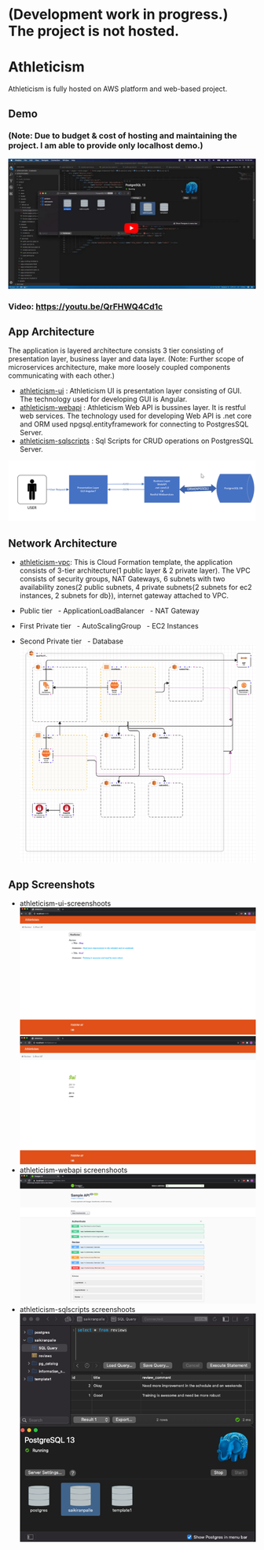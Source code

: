 # (Development work in progress.) The project is not hosted.
# Athleticism
Athleticism is fully hosted on AWS platform and web-based project.

## Demo
### (Note: Due to budget & cost of hosting and maintaining the project. I am able to provide only localhost demo.)
[![Watch the video](https://github.com/srisaikiranreddy/athleticism/blob/main/img/athleticism-demo.png)](https://youtu.be/QrFHWQ4Cd1c)
  ### Video: https://youtu.be/QrFHWQ4Cd1c
  
## App Architecture 
The application is layered architecture consists 3 tier consisting of presentation layer, business layer and data layer. (Note: Further scope of microservices architecture, make more loosely coupled components communicating with each other.)
- [athleticism-ui](https://github.com/srisaikiranreddy/athleticism-ui.git) : Athleticism UI is presentation layer consisting of GUI. The technology used for developing GUI is Angular. 
- [athleticism-webapi](https://github.com/srisaikiranreddy/athleticism-webapi.git) : Athleticism Web API is bussines layer. It is restful web services. The technology used for developing Web API is .net core and ORM used npgsql.entityframework for connecting to PostgresSQL Server.
- [athleticism-sqlscripts](https://github.com/srisaikiranreddy/athleticism-sqlscripts.git) : Sql Scripts for CRUD operations on PostgresSQL Server. 

![app-img](https://github.com/srisaikiranreddy/athleticism/blob/main/img/app-architecture.png)


## Network Architecture
- [athleticism-vpc](https://github.com/srisaikiranreddy/athleticism/blob/main/scripts/athleticism-vpc.template): This is Cloud Formation template, the application consists of 3-tier architecture(1 public layer & 2 private layer). The VPC consists of security groups, NAT Gateways, 6 subnets with two availability zones(2 public subnets, 4 private subnets{2 subnets for ec2 instances, 2 subnets for db}), internet gateway attached to VPC. 

- Public tier
  - ApplicationLoadBalancer
  - NAT Gateway
- First Private tier
  - AutoScalingGroup
  - EC2 Instances
- Second Private tier
  - Database
![athleticism-vpc-img](https://github.com/srisaikiranreddy/athleticism/blob/main/img/athleticism-vpc.png)

## App Screenshots
  - athleticism-ui-screenshoots
    ![athleticism-ui1](https://github.com/srisaikiranreddy/athleticism/blob/main/img/athleticism-ui2.png)    
    ![athleticism-ui2](https://github.com/srisaikiranreddy/athleticism/blob/main/img/athleticism-ui3.png)
  - athleticism-webapi screenshoots
    ![athleticism-webapi](https://github.com/srisaikiranreddy/athleticism/blob/main/img/athleticism-webapi.png)    
  - athleticism-sqlscripts screenshoots
    ![athleticism-sqlscripts](https://github.com/srisaikiranreddy/athleticism/blob/main/img/postgres-db.png)
